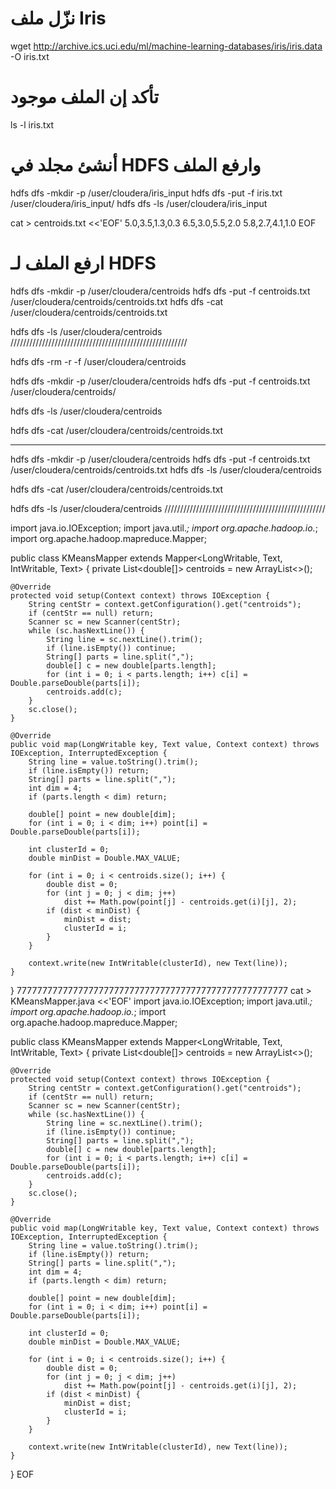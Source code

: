 # نزّل ملف Iris
wget http://archive.ics.uci.edu/ml/machine-learning-databases/iris/iris.data -O iris.txt

# تأكد إن الملف موجود
ls -l iris.txt

# أنشئ مجلد في HDFS وارفع الملف
hdfs dfs -mkdir -p /user/cloudera/iris_input
hdfs dfs -put -f iris.txt /user/cloudera/iris_input/
hdfs dfs -ls /user/cloudera/iris_input

cat > centroids.txt <<'EOF'
5.0,3.5,1.3,0.3
6.5,3.0,5.5,2.0
5.8,2.7,4.1,1.0
EOF

# ارفع الملف لـ HDFS
hdfs dfs -mkdir -p /user/cloudera/centroids
hdfs dfs -put -f centroids.txt /user/cloudera/centroids/centroids.txt
hdfs dfs -cat /user/cloudera/centroids/centroids.txt

hdfs dfs -ls /user/cloudera/centroids
////////////////////////////////////////////////////////

hdfs dfs -rm -r -f /user/cloudera/centroids

hdfs dfs -mkdir -p /user/cloudera/centroids
hdfs dfs -put -f centroids.txt /user/cloudera/centroids/


hdfs dfs -ls /user/cloudera/centroids



hdfs dfs -cat /user/cloudera/centroids/centroids.txt
****************************************************************
hdfs dfs -mkdir -p /user/cloudera/centroids
hdfs dfs -put -f centroids.txt /user/cloudera/centroids/centroids.txt
hdfs dfs -ls /user/cloudera/centroids


hdfs dfs -cat /user/cloudera/centroids/centroids.txt


hdfs dfs -ls /user/cloudera/centroids
///////////////////////////////////////////////////

import java.io.IOException;
import java.util.*;
import org.apache.hadoop.io.*;
import org.apache.hadoop.mapreduce.Mapper;

public class KMeansMapper extends Mapper<LongWritable, Text, IntWritable, Text> {
    private List<double[]> centroids = new ArrayList<>();

    @Override
    protected void setup(Context context) throws IOException {
        String centStr = context.getConfiguration().get("centroids");
        if (centStr == null) return;
        Scanner sc = new Scanner(centStr);
        while (sc.hasNextLine()) {
            String line = sc.nextLine().trim();
            if (line.isEmpty()) continue;
            String[] parts = line.split(",");
            double[] c = new double[parts.length];
            for (int i = 0; i < parts.length; i++) c[i] = Double.parseDouble(parts[i]);
            centroids.add(c);
        }
        sc.close();
    }

    @Override
    public void map(LongWritable key, Text value, Context context) throws IOException, InterruptedException {
        String line = value.toString().trim();
        if (line.isEmpty()) return;
        String[] parts = line.split(",");
        int dim = 4;
        if (parts.length < dim) return;

        double[] point = new double[dim];
        for (int i = 0; i < dim; i++) point[i] = Double.parseDouble(parts[i]);

        int clusterId = 0;
        double minDist = Double.MAX_VALUE;

        for (int i = 0; i < centroids.size(); i++) {
            double dist = 0;
            for (int j = 0; j < dim; j++)
                dist += Math.pow(point[j] - centroids.get(i)[j], 2);
            if (dist < minDist) {
                minDist = dist;
                clusterId = i;
            }
        }

        context.write(new IntWritable(clusterId), new Text(line));
    }
}
77777777777777777777777777777777777777777777777777777
cat > KMeansMapper.java <<'EOF'
import java.io.IOException;
import java.util.*;
import org.apache.hadoop.io.*;
import org.apache.hadoop.mapreduce.Mapper;

public class KMeansMapper extends Mapper<LongWritable, Text, IntWritable, Text> {
    private List<double[]> centroids = new ArrayList<>();

    @Override
    protected void setup(Context context) throws IOException {
        String centStr = context.getConfiguration().get("centroids");
        if (centStr == null) return;
        Scanner sc = new Scanner(centStr);
        while (sc.hasNextLine()) {
            String line = sc.nextLine().trim();
            if (line.isEmpty()) continue;
            String[] parts = line.split(",");
            double[] c = new double[parts.length];
            for (int i = 0; i < parts.length; i++) c[i] = Double.parseDouble(parts[i]);
            centroids.add(c);
        }
        sc.close();
    }

    @Override
    public void map(LongWritable key, Text value, Context context) throws IOException, InterruptedException {
        String line = value.toString().trim();
        if (line.isEmpty()) return;
        String[] parts = line.split(",");
        int dim = 4;
        if (parts.length < dim) return;

        double[] point = new double[dim];
        for (int i = 0; i < dim; i++) point[i] = Double.parseDouble(parts[i]);

        int clusterId = 0;
        double minDist = Double.MAX_VALUE;

        for (int i = 0; i < centroids.size(); i++) {
            double dist = 0;
            for (int j = 0; j < dim; j++)
                dist += Math.pow(point[j] - centroids.get(i)[j], 2);
            if (dist < minDist) {
                minDist = dist;
                clusterId = i;
            }
        }

        context.write(new IntWritable(clusterId), new Text(line));
    }
}
EOF

